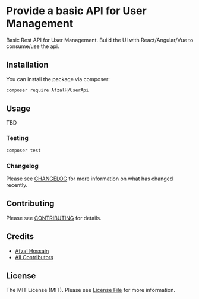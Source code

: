 # Provide a basic API for User Management

Basic Rest API for User Management. Build the UI with React/Angular/Vue to consume/use the api.

## Installation

You can install the package via composer:

```bash
composer require AfzalH/UserApi
```

## Usage

TBD

### Testing

``` bash
composer test
```

### Changelog

Please see [CHANGELOG](CHANGELOG.md) for more information on what has changed recently.

## Contributing

Please see [CONTRIBUTING](CONTRIBUTING.md) for details.

## Credits

- [Afzal Hossain](https://github.com/AfzalH)
- [All Contributors](../../contributors)

## License

The MIT License (MIT). Please see [License File](LICENSE.md) for more information.
